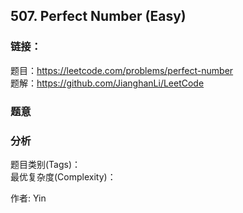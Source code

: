 ## 507. Perfect Number (Easy)

### **链接**：
题目：https://leetcode.com/problems/perfect-number  
题解：https://github.com/JianghanLi/LeetCode

### **题意**



### **分析**  
题目类别(Tags)：  
最优复杂度(Complexity)：  



作者: Yin
